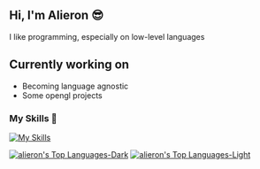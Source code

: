 ## Hi, I'm Alieron 😎
I like programming, 
especially on low-level languages

## Currently working on
- Becoming language agnostic
- Some opengl projects

### My Skills 🚀
[![My Skills](https://skillicons.dev/icons?i=c,cpp,python,js,ts,java)](https://skillicons.dev)

[![alieron's Top Languages-Dark](https://github-readme-stats.vercel.app/api/top-langs/?username=alieron&show_icons=true&hide_border=true&layout=compact&theme=dark#gh-dark-mode-only)](https://github-readme-stats.vercel.app/api/top-langs/#gh-dark-mode-only)
[![alieron's Top Languages-Light](https://github-readme-stats.vercel.app/api/top-langs/?username=alieron&show_icons=true&hide_border=true&layout=compact&theme=default#gh-light-mode-only)](https://github-readme-stats.vercel.app/api/top-langs/#gh-light-mode-only)
